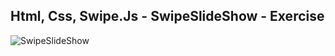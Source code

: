 Html, Css, Swipe.Js - SwipeSlideShow - Exercise
---

![SwipeSlideShow](https://github.com/r4nd3l/SwipeSlideShow/blob/master/img/sample.gif)
